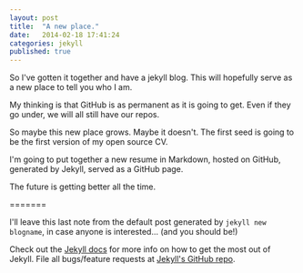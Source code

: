 ```yaml
---
layout: post
title:  "A new place."
date:   2014-02-18 17:41:24
categories: jekyll
published: true
---
```

So I've gotten it together and have a jekyll blog.  This will hopefully serve as a new place to tell you who I am.

My thinking is that GitHub is as permanent as it is going to get.  Even if they go under, we will all still have our repos.

So maybe this new place grows. Maybe it doesn't.  The first seed is going to be the first version of my open source CV.

I'm going to put together a new resume in Markdown, hosted on GitHub, generated by Jekyll, served as a GitHub page.

The future is getting better all the time.

=======

I'll leave this last note from the default post generated by `jekyll new blogname`, in case anyone is interested... (and you should be!)

Check out the [Jekyll docs][jekyll] for more info on how to get the most out of Jekyll. File all bugs/feature requests at [Jekyll's GitHub repo][jekyll-gh].

[jekyll-gh]: https://github.com/mojombo/jekyll
[jekyll]:    http://jekyllrb.com
